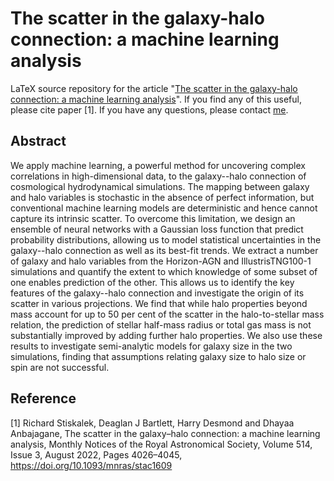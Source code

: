 # The scatter in the galaxy-halo connection: a machine learning analysis

LaTeX source repository for the article "[The scatter in the galaxy-halo connection: a machine learning analysis](https://arxiv.org/abs/2202.14006)". If you find any of this useful, please cite paper [1]. If you have any questions, please contact [me](mailto:richard.stiskalek@protonmail.com).


## Abstract

We apply machine learning, a powerful method for uncovering complex correlations in high-dimensional data, to the galaxy--halo connection of cosmological hydrodynamical simulations. The mapping between galaxy and halo variables is stochastic in the absence of perfect information, but conventional machine learning models are deterministic and hence cannot capture its intrinsic scatter. To overcome this limitation, we design an ensemble of neural networks with a Gaussian loss function that predict probability distributions, allowing us to model statistical uncertainties in the galaxy--halo connection as well as its best-fit trends. We extract a number of galaxy and halo variables from the Horizon-AGN and IllustrisTNG100-1 simulations and quantify the extent to which knowledge of some subset of one enables prediction of the other. This allows us to identify the key features of the galaxy--halo connection and investigate the origin of its scatter in various projections. We find that while halo properties beyond mass account for up to $50$ per cent of the scatter in the halo-to-stellar mass relation, the prediction of stellar half-mass radius or total gas mass is not substantially improved by adding further halo properties. We also use these results to investigate semi-analytic models for galaxy size in the two simulations, finding that assumptions relating galaxy size to halo size or spin are not successful.


## Reference
[1] Richard Stiskalek, Deaglan J Bartlett, Harry Desmond and Dhayaa Anbajagane, The scatter in the galaxy–halo connection: a machine learning analysis, Monthly Notices of the Royal Astronomical Society, Volume 514, Issue 3, August 2022, Pages 4026–4045, https://doi.org/10.1093/mnras/stac1609
